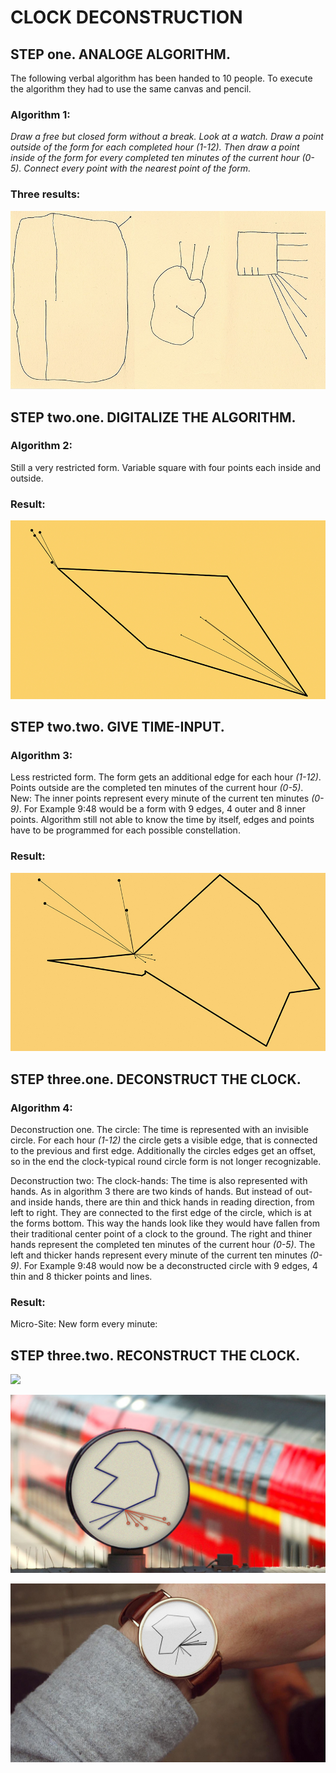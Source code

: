 # CLOCK DECONSTRUCTION

## STEP one. ANALOGE ALGORITHM.

The following verbal algorithm has been handed to 10 people. To execute the algorithm they had to use the same canvas and pencil.

### Algorithm 1:

*Draw a free but closed form without a break. Look at a watch. Draw a point outside of the form for each completed hour (1-12). Then draw a point inside of the form for every completed ten minutes of the current hour (0-5). Connect every point with the nearest point of the form.*

### Three results:

![](https://raw.githubusercontent.com/josues/time-deconstruction/master/Visuals/Pres-1.jpg)


## STEP two.one. DIGITALIZE THE ALGORITHM.

### Algorithm 2:

Still a very restricted form. Variable square with four points each inside and outside.

### Result:

![](https://raw.githubusercontent.com/josues/time-deconstruction/master/Visuals/Pres-2.jpg)

## STEP two.two. GIVE TIME-INPUT.

### Algorithm 3:

Less restricted form. The form gets an additional edge for each hour *(1-12)*. Points outside are the completed ten minutes of the current hour *(0-5)*. New: The inner points represent every minute of the current ten minutes *(0-9)*. For Example 9:48 would be a form with 9 edges, 4 outer and 8 inner points.
Algorithm still not able to know the time by itself, edges and points have to be programmed for each possible constellation.

### Result:

![](https://raw.githubusercontent.com/josues/time-deconstruction/master/Visuals/Pres-3.jpg)

## STEP three.one. DECONSTRUCT THE CLOCK.

### Algorithm 4:

Deconstruction one. The circle:
The time is represented with an invisible circle. For each hour *(1-12)* the circle gets a visible edge, that is connected to the previous and first edge. Additionally the circles edges get an offset, so in the end the clock-typical round circle form is not longer recognizable.

Deconstruction two: The clock-hands:
The time is also represented with hands. As in algorithm 3 there are two kinds of hands. But instead of out- and inside hands, there are thin and thick hands in reading direction, from left to right. They are connected to the first edge of the circle, which is at the forms bottom. This way the hands look like they would have fallen from their traditional center point of a clock to the ground. The right and thiner hands represent the completed ten minutes of the current hour *(0-5)*. The left and thicker hands represent every minute of the current ten minutes *(0-9)*. For Example 9:48 would now be a deconstructed circle with 9 edges, 4 thin and 8 thicker points and lines.

### Result:






Micro-Site: New form every minute:




## STEP three.two. RECONSTRUCT THE CLOCK.

![](https://raw.githubusercontent.com/josues/time-deconstruction/master/Visuals/BigBen-Deconstruct.jpg)

![](https://raw.githubusercontent.com/josues/time-deconstruction/master/Visuals/Bahnhofsuhr-Deconstruct.jpg)

![](https://raw.githubusercontent.com/josues/time-deconstruction/master/Visuals/Armband-Deconstruct.jpg)
